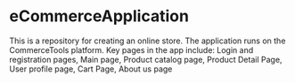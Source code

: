 # eCommerceApplication
This is a repository for creating an online store. The application runs on the CommerceTools platform. Key pages in the app include: Login and registration pages, Main page, Product catalog page, Product Detail Page, User profile page, Cart Page, About us page

